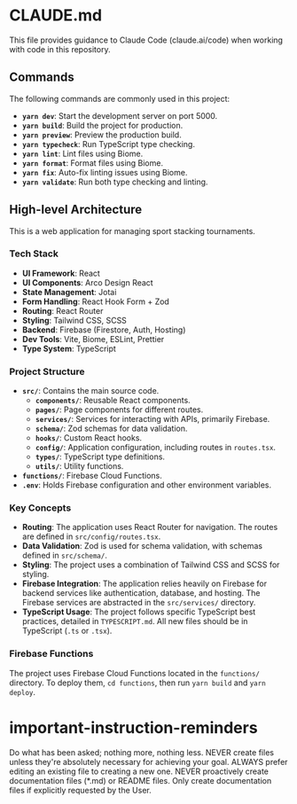 # CLAUDE.md

This file provides guidance to Claude Code (claude.ai/code) when working with code in this repository.

## Commands

The following commands are commonly used in this project:

- **`yarn dev`**: Start the development server on port 5000.
- **`yarn build`**: Build the project for production.
- **`yarn preview`**: Preview the production build.
- **`yarn typecheck`**: Run TypeScript type checking.
- **`yarn lint`**: Lint files using Biome.
- **`yarn format`**: Format files using Biome.
- **`yarn fix`**: Auto-fix linting issues using Biome.
- **`yarn validate`**: Run both type checking and linting.

## High-level Architecture

This is a web application for managing sport stacking tournaments.

### Tech Stack

- **UI Framework**: React
- **UI Components**: Arco Design React
- **State Management**: Jotai
- **Form Handling**: React Hook Form + Zod
- **Routing**: React Router
- **Styling**: Tailwind CSS, SCSS
- **Backend**: Firebase (Firestore, Auth, Hosting)
- **Dev Tools**: Vite, Biome, ESLint, Prettier
- **Type System**: TypeScript

### Project Structure

- **`src/`**: Contains the main source code.
  - **`components/`**: Reusable React components.
  - **`pages/`**: Page components for different routes.
  - **`services/`**: Services for interacting with APIs, primarily Firebase.
  - **`schema/`**: Zod schemas for data validation.
  - **`hooks/`**: Custom React hooks.
  - **`config/`**: Application configuration, including routes in `routes.tsx`.
  - **`types/`**: TypeScript type definitions.
  - **`utils/`**: Utility functions.
- **`functions/`**: Firebase Cloud Functions.
- **`.env`**: Holds Firebase configuration and other environment variables.

### Key Concepts

- **Routing**: The application uses React Router for navigation. The routes are defined in `src/config/routes.tsx`.
- **Data Validation**: Zod is used for schema validation, with schemas defined in `src/schema/`.
- **Styling**: The project uses a combination of Tailwind CSS and SCSS for styling.
- **Firebase Integration**: The application relies heavily on Firebase for backend services like authentication, database, and hosting. The Firebase services are abstracted in the `src/services/` directory.
- **TypeScript Usage**: The project follows specific TypeScript best practices, detailed in `TYPESCRIPT.md`. All new files should be in TypeScript (`.ts` or `.tsx`).

### Firebase Functions

The project uses Firebase Cloud Functions located in the `functions/` directory. To deploy them, `cd functions`, then run `yarn build` and `yarn deploy`.

# important-instruction-reminders
Do what has been asked; nothing more, nothing less.
NEVER create files unless they're absolutely necessary for achieving your goal.
ALWAYS prefer editing an existing file to creating a new one.
NEVER proactively create documentation files (*.md) or README files. Only create documentation files if explicitly requested by the User.